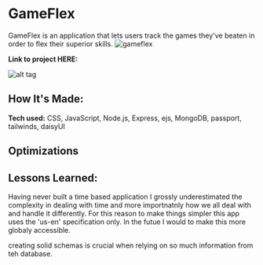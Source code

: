 # GameFlex
GameFlex is an application that lets users track the games they've beaten in order to flex their superior skills.
![gameflex](https://user-images.githubusercontent.com/102557796/193322319-3194f4f9-adb9-4fdd-9b0e-099e49e7765e.JPG)


**Link to project HERE:** 

![alt tag](http://placecorgi.com/1200/650)

## How It's Made:

**Tech used:** CSS, JavaScript, Node.js, Express, ejs, MongoDB, passport, tailwinds, daisyUI



## Optimizations


## Lessons Learned:

Having never built a time based application I grossly underestimated the complexity in dealing with time and more importnatnly how we all deal with and handle it differently. For this reason to make things simpler this app uses the 'us-en' specification only. In the futue I would to make this more globaly accessible. 

creating solid schemas is crucial when relying on so much information from teh database. 
